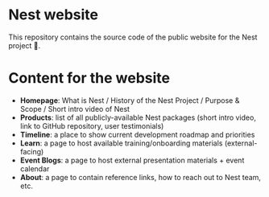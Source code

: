 # Nest website
This repository contains the source code of the public website for the Nest project 🪺.

# Content for the website

- **Homepage**: What is Nest / History of the Nest Project / Purpose & Scope / Short intro video of Nest
- **Products**: list of all publicly-available Nest packages (short intro video, link to GitHub repository, user testimonials)
- **Timeline**: a place to show current development roadmap and priorities
- **Learn**: a page to host available training/onboarding materials (external-facing)
- **Event Blogs**: a page to host external presentation materials + event calendar
- **About**: a page to contain reference links, how to reach out to Nest team, etc.
